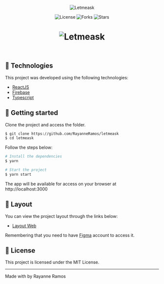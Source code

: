 <p align="center">
  <img src="https://user-images.githubusercontent.com/43352880/123683236-5dda3000-d822-11eb-976d-440661e72719.png" alt="Letmeask">
</p>

<p align="center">
  <img src="https://img.shields.io/badge/license-MIT-%23835afd" alt="License">
  <img src="https://img.shields.io/badge/forks-MIT-%23835afd" alt="Forks">
  <img src="https://img.shields.io/badge/stars-MIT-%23835afd" alt="Stars">
</p>

<h1 align="center">
  <img src="https://user-images.githubusercontent.com/43352880/123683373-819d7600-d822-11eb-9825-5f21cef4c924.png" title="Letmeask" alt="Letmeask">
</h1>

<br>

## 🧪 Technologies

This project was developed using the following technologies:

 - [ReactJS](https://reactjs.org)
 - [Firebase](https://firebase.google.com/)
 - [Typescript](https://www.typescriptlang.org/)

## 🚀 Getting started

Clone the project and access the folder.

```bash
$ git clone https://github.com/RayanneRamos/letmeask
$ cd letmeask
```

Follow the steps below:

```bash
# Install the dependencies
$ yarn

# Start the project
$ yarn start
```

The app will be available for access on your browser at http://localhost:3000

## 🔖 Layout

You can view the project layout through the links below:

 - [Layout Web](https://www.figma.com/file/Uf2FtAixC7CNH2stDTTy0c/Letmeask-(Copy)?node-id=0%3A1) 

Remembering that you need to have [Figma](http://figma.com/) account to access it.

## 📝 License

This project is licensed under the MIT License.

---

<p aling="center">Made with by Rayanne Ramos</p>
